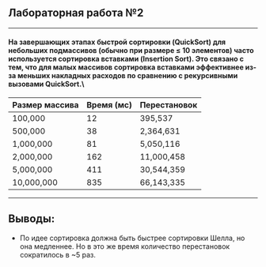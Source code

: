 ## Лабораторная работа №2

---

#### На завершающих этапах быстрой сортировки (QuickSort) для небольших подмассивов (обычно при размере ≤ 10 элементов) часто используется сортировка вставками (Insertion Sort). Это связано с тем, что для малых массивов сортировка вставками эффективнее из-за меньших накладных расходов по сравнению с рекурсивными вызовами QuickSort.\


| Размер массива | Время (мс) | Перестановок   |
|----------------|------------|----------------|
| 100,000        | 12         | 395,537        |
| 500,000        | 38         | 2,364,631      |
| 1,000,000      | 81         | 5,050,116      |
| 2,000,000      | 162        | 11,000,458     |
| 5,000,000      | 411        | 30,544,359     |
| 10,000,000     | 835        | 66,143,335     |

---

## Выводы:

- По идее сортировка должна быть быстрее сортировки Шелла, но она медленнее. Но в это же время количество перестановок сократилось в ~5 раз.